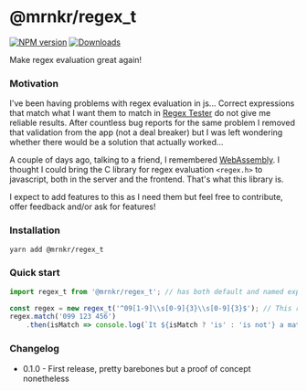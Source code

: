 # @mrnkr/regex_t

[![NPM version][npm-image]][npm-url]
[![Downloads][downloads-image]][npm-url]

[npm-image]:http://img.shields.io/npm/v/@mrnkr/regex_t.svg
[npm-url]:https://npmjs.org/package/@mrnkr/regex_t
[downloads-image]:http://img.shields.io/npm/dm/@mrnkr/regex_t.svg

Make regex evaluation great again!

### Motivation

I've been having problems with regex evaluation in js... Correct expressions that match what I want them to match in [Regex Tester](https://www.regextester.com/) do not give me reliable results. After countless bug reports for the same problem I removed that validation from the app (not a deal breaker) but I was left wondering whether there would be a solution that actually worked...

A couple of days ago, talking to a friend, I remembered [WebAssembly](https://webassembly.org/). I thought I could bring the C library for regex evaluation `<regex.h>` to javascript, both in the server and the frontend. That's what this library is.

I expect to add features to this as I need them but feel free to contribute, offer feedback and/or ask for features!

### Installation

```zsh
yarn add @mrnkr/regex_t
```

### Quick start

```js
import regex_t from '@mrnkr/regex_t'; // has both default and named export so choose the one you like best :)

const regex = new regex_t('^09[1-9]\\s[0-9]{3}\\s[0-9]{3}$'); // This regex validates an uruguayan cell phone number
regex.match('099 123 456')
    .then(isMatch => console.log(`It ${isMatch ? 'is' : 'is not'} a match!`));
```

### Changelog

* 0.1.0 - First release, pretty barebones but a proof of concept nonetheless
